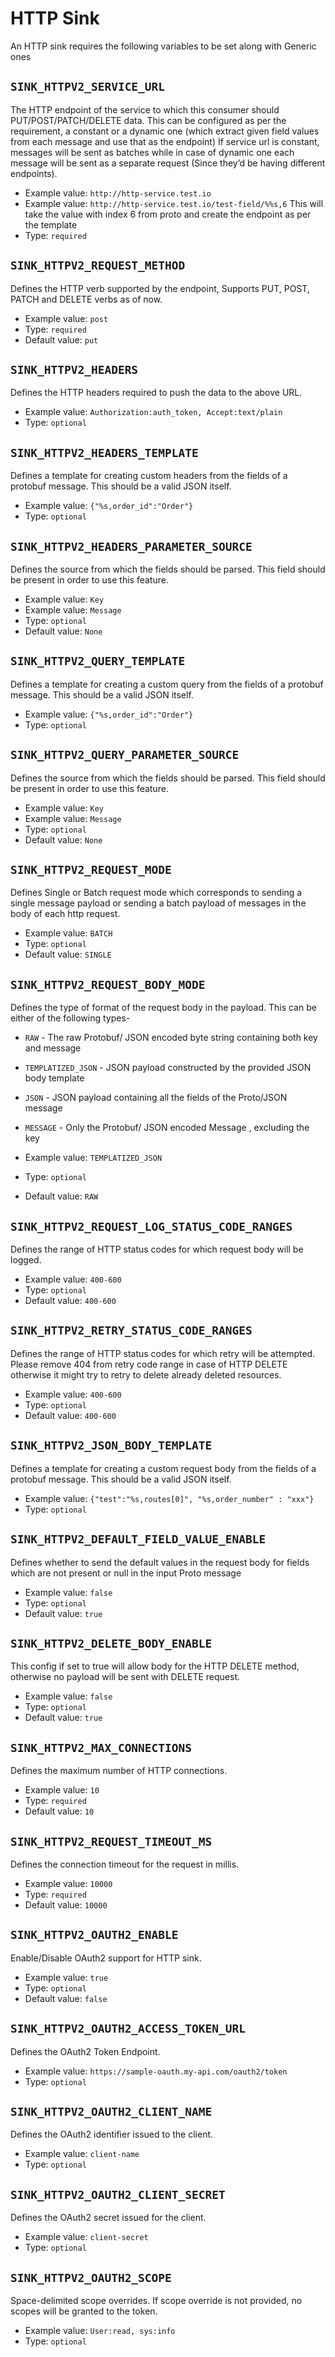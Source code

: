 # HTTP Sink

An HTTP sink requires the following variables to be set along with Generic ones

## `SINK_HTTPV2_SERVICE_URL`


The HTTP endpoint of the service to which this consumer should PUT/POST/PATCH/DELETE data. This can be configured as per the requirement, a constant or a dynamic one \(which extract given field values from each message and use that as the endpoint\)
If service url is constant, messages will be sent as batches while in case of dynamic one each message will be sent as a separate request \(Since they’d be having different endpoints\).

- Example value: `http://http-service.test.io`
- Example value: `http://http-service.test.io/test-field/%%s,6` This will take the value with index 6 from proto and create the endpoint as per the template
- Type: `required`

## `SINK_HTTPV2_REQUEST_METHOD`

Defines the HTTP verb supported by the endpoint, Supports PUT, POST, PATCH and DELETE verbs as of now.

- Example value: `post`
- Type: `required`
- Default value: `put`

## `SINK_HTTPV2_HEADERS`

Defines the HTTP headers required to push the data to the above URL.

- Example value: `Authorization:auth_token, Accept:text/plain`
- Type: `optional`

## `SINK_HTTPV2_HEADERS_TEMPLATE`

Defines a template for creating  custom headers from the fields of a protobuf message. This should be a valid JSON itself.

* Example value: `{"%s,order_id":"Order"}`
* Type: `optional`

## `SINK_HTTPV2_HEADERS_PARAMETER_SOURCE`

Defines the source from which the fields should be parsed. This field should be present in order to use this feature.

- Example value: `Key`
- Example value: `Message`
- Type: `optional`
- Default value: `None`

## `SINK_HTTPV2_QUERY_TEMPLATE`

Defines a template for creating a custom query from the fields of a protobuf message. This should be a valid JSON itself.

* Example value: `{"%s,order_id":"Order"}`
* Type: `optional`

## `SINK_HTTPV2_QUERY_PARAMETER_SOURCE`

Defines the source from which the fields should be parsed. This field should be present in order to use this feature.

- Example value: `Key`
- Example value: `Message`
- Type: `optional`
- Default value: `None`

## `SINK_HTTPV2_REQUEST_MODE`

Defines Single or Batch request mode which corresponds to sending a single message payload or sending a batch payload of messages in the body of each http request.

* Example value: `BATCH`
* Type: `optional`
* Default value: `SINGLE`


## `SINK_HTTPV2_REQUEST_BODY_MODE`

Defines the type of format of the request body in the payload. This can be either of the following types-
* `RAW` - The raw Protobuf/ JSON encoded byte string containing both key and message
* `TEMPLATIZED_JSON` - JSON payload constructed by the provided JSON body template
* `JSON` - JSON payload containing all the fields of the Proto/JSON message
* `MESSAGE` - Only the Protobuf/ JSON encoded Message , excluding the key
  

* Example value: `TEMPLATIZED_JSON`
* Type: `optional`
* Default value: `RAW`


## `SINK_HTTPV2_REQUEST_LOG_STATUS_CODE_RANGES`

Defines the range of HTTP status codes for which request body will be logged. 

- Example value: `400-600`
- Type: `optional`
- Default value: `400-600`


## `SINK_HTTPV2_RETRY_STATUS_CODE_RANGES`

Defines the range of HTTP status codes for which retry will be attempted. Please remove 404 from retry code range in case of HTTP DELETE otherwise it might try to retry to delete already deleted resources.

- Example value: `400-600`
- Type: `optional`
- Default value: `400-600`

## `SINK_HTTPV2_JSON_BODY_TEMPLATE`


Defines a template for creating a custom request body from the fields of a protobuf message. This should be a valid JSON itself.

- Example value: `{"test":"%s,routes[0]", "%s,order_number" : "xxx"}`
- Type: `optional`

## `SINK_HTTPV2_DEFAULT_FIELD_VALUE_ENABLE`

Defines whether to send the default values in the request body for fields which are not present or null in the input Proto message

* Example value: `false`
* Type: `optional`
* Default value: `true`

## `SINK_HTTPV2_DELETE_BODY_ENABLE`

This config if set to true will allow body for the HTTP DELETE method, otherwise no payload will be sent with DELETE request.

- Example value: `false`
- Type: `optional`
- Default value: `true`


## `SINK_HTTPV2_MAX_CONNECTIONS`

Defines the maximum number of HTTP connections.

- Example value: `10`
- Type: `required`
- Default value: `10`

## `SINK_HTTPV2_REQUEST_TIMEOUT_MS`

Defines the connection timeout for the request in millis.

- Example value: `10000`
- Type: `required`
- Default value: `10000`

## `SINK_HTTPV2_OAUTH2_ENABLE`

Enable/Disable OAuth2 support for HTTP sink.

- Example value: `true`
- Type: `optional`
- Default value: `false`

## `SINK_HTTPV2_OAUTH2_ACCESS_TOKEN_URL`

Defines the OAuth2 Token Endpoint.

- Example value: `https://sample-oauth.my-api.com/oauth2/token`
- Type: `optional`

## `SINK_HTTPV2_OAUTH2_CLIENT_NAME`


Defines the OAuth2 identifier issued to the client.

- Example value: `client-name`
- Type: `optional`


## `SINK_HTTPV2_OAUTH2_CLIENT_SECRET`


Defines the OAuth2 secret issued for the client.

- Example value: `client-secret`
- Type: `optional`


## `SINK_HTTPV2_OAUTH2_SCOPE`


Space-delimited scope overrides. If scope override is not provided, no scopes will be granted to the token.

- Example value: `User:read, sys:info`
- Type: `optional`